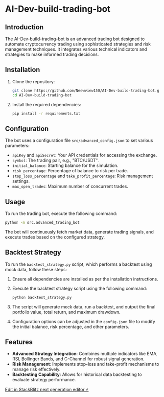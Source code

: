 # AI-Dev-build-trading-bot

## Introduction

The AI-Dev-build-trading-bot is an advanced trading bot designed to automate cryptocurrency trading using sophisticated strategies and risk management techniques. It integrates various technical indicators and strategies to make informed trading decisions.

## Installation

1. Clone the repository:
   ```bash
   git clone https://github.com/Neewview150/AI-Dev-build-trading-bot.git
   cd AI-Dev-build-trading-bot
   ```

2. Install the required dependencies:
   ```bash
   pip install -r requirements.txt
   ```

## Configuration

The bot uses a configuration file `src/advanced_config.json` to set various parameters:
- `apiKey` and `apiSecret`: Your API credentials for accessing the exchange.
- `symbol`: The trading pair, e.g., "BTC/USDT".
- `initial_balance`: Starting balance for the simulation.
- `risk_percentage`: Percentage of balance to risk per trade.
- `stop_loss_percentage` and `take_profit_percentage`: Risk management settings.
- `max_open_trades`: Maximum number of concurrent trades.

## Usage

To run the trading bot, execute the following command:
```bash
python -m src.advanced_trading_bot
```

The bot will continuously fetch market data, generate trading signals, and execute trades based on the configured strategy.

## Backtest Strategy

To run the `backtest_strategy.py` script, which performs a backtest using mock data, follow these steps:

1. Ensure all dependencies are installed as per the installation instructions.

2. Execute the backtest strategy script using the following command:
   ```bash
   python backtest_strategy.py
   ```

3. The script will generate mock data, run a backtest, and output the final portfolio value, total return, and maximum drawdown.

4. Configuration options can be adjusted in the `config.json` file to modify the initial balance, risk percentage, and other parameters.

## Features

- **Advanced Strategy Integration**: Combines multiple indicators like EMA, RSI, Bollinger Bands, and G-Channel for robust signal generation.
- **Risk Management**: Implements stop-loss and take-profit mechanisms to manage risk effectively.
- **Backtesting Capability**: Allows for historical data backtesting to evaluate strategy performance.

[Edit in StackBlitz next generation editor ⚡️](https://stackblitz.com/~/github.com/Neewview150/AI-Dev-build-trading-bot)